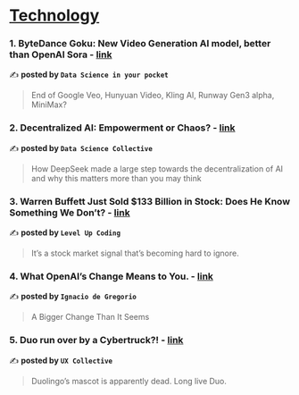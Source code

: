 
<h1><a href=https://medium.com/tag/technology/recommended target="_blank" rel="noopener noreferrer">Technology</a></h1>
<h3>1. ByteDance Goku: New Video Generation AI model, better than OpenAI Sora - <a href="https://medium.com/data-science-in-your-pocket/bytedance-goku-new-video-generation-ai-model-better-than-openai-sora-56c017a320a5" target="_blank" rel="noopener noreferrer">link</a></h3>

✍️ **posted by `Data Science in your pocket`**

<blockquote>End of Google Veo, Hunyuan Video, Kling AI, Runway Gen3 alpha, MiniMax?</blockquote>

<h3>2. Decentralized AI: Empowerment or Chaos? - <a href="https://medium.com/data-science-collective/decentralized-ai-empowerment-or-chaos-d4f385d89891" target="_blank" rel="noopener noreferrer">link</a></h3>

✍️ **posted by `Data Science Collective`**

<blockquote>How DeepSeek made a large step towards the decentralization of AI and why this matters more than you may think</blockquote>

<h3>3. Warren Buffett Just Sold $133 Billion in Stock: Does He Know Something We Don’t? - <a href="https://medium.com/gitconnected/warren-buffett-just-sold-133-billion-in-stock-does-he-know-something-we-dont-94e8ed5cbc3d" target="_blank" rel="noopener noreferrer">link</a></h3>

✍️ **posted by `Level Up Coding`**

<blockquote>It’s a stock market signal that’s becoming hard to ignore.</blockquote>

<h3>4. What OpenAI’s Change Means to You. - <a href="https://medium.com/@ignacio.de.gregorio.noblejas/what-openais-change-means-to-you-9f26b243f528" target="_blank" rel="noopener noreferrer">link</a></h3>

✍️ **posted by `Ignacio de Gregorio`**

<blockquote>A Bigger Change Than It Seems</blockquote>

<h3>5. Duo run over by a Cybertruck?! - <a href="https://medium.com/user-experience-design-1/duo-run-over-by-a-cybertruck-114e16fc7222" target="_blank" rel="noopener noreferrer">link</a></h3>

✍️ **posted by `UX Collective`**

<blockquote>Duolingo’s mascot is apparently dead. Long live Duo.</blockquote>

